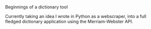 Beginnings of a dictionary tool

Currently taking an idea I wrote in Python as a webscraper, into a full fledged dictionary application using the Merriam-Webster API.